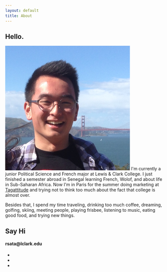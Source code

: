 ```yaml
---
layout: default
title: About
---
```


## Hello. 

<img src="../images/RS.JPG" class="right" />
I'm currently a junior Political Science and French major at Lewis &amp; Clark College.  I just finished a semester abroad in Senegal learning French, Wolof, and about life in Sub-Saharan Africa.  Now I'm in Paris for the summer doing marketing at <a href="http://tagpay.fr">Tagattitude</a> and trying not to think too much about the fact that college is almost over.

Besides that, I spend my time traveling, drinking too much coffee, dreaming, golfing, skiing, meeting people, playing frisbee, listening to music, eating good food, and trying new things.


## Say Hi

<h4><div class="red">rsata@lclark.edu</div></h4>

<ul class="icons list-inline">
  <li><a href="https://www.facebook.com/4tadayuki/">
    <span class="fa-stack fa-2x">
      <i class="fa fa-circle fa-stack-2x"></i>
      <i class="fa fa-facebook fa-stack-1x fa-inverse"></i>
    </span>
  </a></li>
  <li><a href="http://www.linkedin.com/in/reidsata/">
    <span class="fa-stack fa-2x">
      <i class="fa fa-circle fa-stack-2x"></i>
      <i class="fa fa-linkedin fa-stack-1x fa-inverse"></i>
    </span>
  </a></li> 
  <li><a href="https://twitter.com/reidsata">
    <span class="fa-stack fa-2x">
      <i class="fa fa-circle fa-stack-2x"></i>
      <i class="fa fa-twitter fa-stack-1x fa-inverse"></i>
    </span>
  </a></li>
</ul>